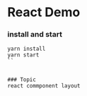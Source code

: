 # React Demo

### install and start
```cmd=
yarn install
yarn start
``


### Topic
react commponent layout
